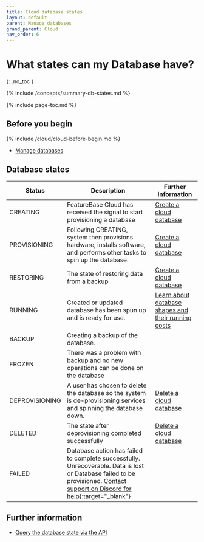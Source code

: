 ```yaml
---
title: Cloud database states
layout: default
parent: Manage databases
grand_parent: Cloud
nav_order: 6
---
```


# What states can my Database have?

{: .no_toc }

{% include /concepts/summary-db-states.md %}

{% include page-toc.md %}

## Before you begin

{% include /cloud/cloud-before-begin.md %}

- [Manage databases](/docs/cloud/cloud-databases/cloud-db-manage)

## Database states

| Status         | Description                                                                                                                                                                                                        | Further information                                                                               |
| -------------- | ------------------------------------------------------------------------------------------------------------------------------------------------------------------------------------------------------------------ | ------------------------------------------------------------------------------------------------- |
| CREATING       | FeatureBase Cloud has received the signal to start provisioning a database                                                                                                                                         | [Create a cloud database](/docs/cloud/cloud-databases/cloud-db-create)                            |
| PROVISIONING   | Following CREATING, system then provisions hardware, installs software, and performs other tasks to spin up the database.                                                                                          | [Create a cloud database](/docs/cloud/cloud-databases/cloud-db-create)                            |
| RESTORING      | The state of restoring data from a backup                                                                                                                                                                          | [Create a cloud database](/docs/cloud/cloud-databases/cloud-db-create)                            |
| RUNNING        | Created or updated database has been spun up and is ready for use.                                                                                                                                                 | [Learn about database shapes and their running costs](/docs/cloud/cloud-databases/cloud-db-shape) |
| BACKUP         | Creating a backup of the database.                                                                                                                                                                                 |                                                                                                   |
| FROZEN         | There was a problem with backup and no new operations can be done on the database                                                                                                                                  |
| DEPROVISIONING | A user has chosen to delete the database so the system is de-provisioning services and spinning the database down.                                                                                                 | [Delete a cloud database](/docs/cloud/cloud-databases/cloud-db-delete)                            |
| DELETED        | The state after deprovisioning completed successfully                                                                                                                                                              | [Delete a cloud database](/docs/cloud/cloud-databases/cloud-db-delete)                            |
| FAILED         | Database action has failed to complete successfully. Unrecoverable. Data is lost or Database failed to be provisioned. [Contact support on Discord for help](https://discord.gg/featurefirstai){:target="\_blank"} |

## Further information

- [Query the database state via the API](https://api-docs-featurebase-cloud.redoc.ly/latest#operation/getDatabase)
